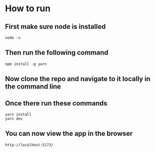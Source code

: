 # How to run
## First make sure node is installed
```
node -v
```
## Then run the following command
```
npm install -g yarn
```
## Now clone the repo and navigate to it locally in the command line
## Once there run these commands
```
yarn install
yarn dev
```
## You can now view the app in the browser
```
http://localhost:5173/
```
